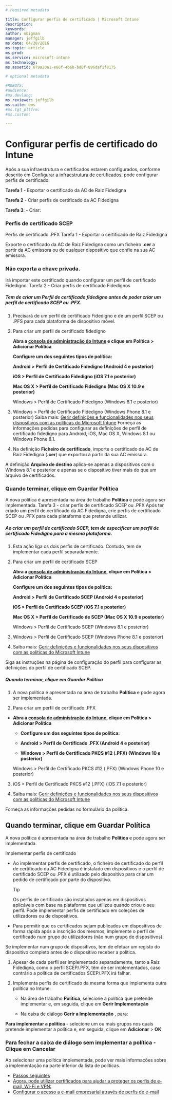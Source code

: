 ```yaml
---
# required metadata

title: Configurar perfis de certificado | Microsoft Intune
description:
keywords:
author: nbigman
manager: jeffgilb
ms.date: 04/28/2016
ms.topic: article
ms.prod:
ms.service: microsoft-intune
ms.technology:
ms.assetid: 679a20a1-e66f-4b6b-bd8f-896daf1f8175

# optional metadata

#ROBOTS:
#audience:
#ms.devlang:
ms.reviewer: jeffgilb
ms.suite: ems
#ms.tgt_pltfrm:
#ms.custom:

---
```


# Configurar perfis de certificado do Intune
Após a sua infraestrutura e certificados estarem configurados, conforme descrito em [Configurar a infraestrutura de certificados](configure-certificate-infrastructure.md), pode configurar perfis de certificado:

**Tarefa 1** - Exportar o certificado da AC de Raiz Fidedigna

**Tarefa 2** - Criar perfis de certificado da AC Fidedigna

**Tarefa 3**: - Criar:

### Perfis de certificado SCEP
Perfis de certificado .PFX Tarefa 1 - Exportar o certificado de Raiz Fidedigna

Exporte o certificado da AC de Raiz Fidedigna como um ficheiro **.cer** a partir da AC emissora ou de qualquer dispositivo que confie na sua AC emissora.

### Não exporta a chave privada.
Irá importar este certificado quando configurar um perfil de certificado Fidedigno. Tarefa 2 - Criar perfis de certificado Fidedignos

##### Tem de criar um **Perfil de certificado fidedigno** antes de poder criar um perfil de certificado SCEP ou .PFX.

1.  Precisará de um perfil de certificado Fidedigno e de um perfil SCEP ou .PFS para cada plataforma de dispositivo móvel.

2.  Para criar um perfil de certificado fidedigno

    **Abra a [consola de administração do Intune](https://manage.microsoft.com) e clique em **Política** &gt; **Adicionar Política****

    **Configure um dos seguintes tipos de política:**

    **Android &gt; Perfil de Certificado Fidedigno (Android 4 e posterior)**

    **iOS &gt; Perfil de Certificado Fidedigno (iOS 7.1 e posterior)**

    **Mac OS X &gt; Perfil de Certificado Fidedigno (Mac OS X 10.9 e posterior)**

    Windows &gt; Perfil de Certificado Fidedigno (Windows 8.1 e posterior)

3.  Windows &gt; Perfil de Certificado Fidedigno (Windows Phone 8.1 e posterior) Saiba mais: [Gerir definições e funcionalidades nos seus dispositivos com as políticas do Microsoft Intune](manage-settings-and-features-on-your-devices-with-microsoft-intune-policies.md) Forneça as informações pedidas para configurar as definições de perfil de certificado fidedigno para Android, iOS, Mac OS X, Windows 8.1 ou Windows Phone 8.1.


4.  Na definição **Ficheiro de certificado**, importe o certificado de AC de Raiz Fidedigna (**.cer**) que exportou a partir da sua AC emissora.

A definição **Arquivo de destino** aplica-se apenas a dispositivos com o Windows 8.1 e posterior e apenas se o dispositivo tiver mais do que um arquivo de certificados.

### Quando terminar, clique em **Guardar Política**
A nova política é apresentada na área de trabalho **Política** e pode agora ser implementada. Tarefa 3 - criar perfis de certificado SCEP ou .PFX Após ter criado um perfil de certificado da AC Fidedigna, crie perfis de certificado SCEP ou .PFX para cada plataforma que pretende utilizar.

##### Ao criar um perfil de certificado SCEP, tem de especificar um perfil de certificado Fidedigno para a mesma plataforma.

1.  Esta ação liga os dois perfis de certificado. Contudo, tem de implementar cada perfil separadamente.

2.  Para criar um perfil de certificado SCEP

    **Abra a [consola de administração do Intune](https://manage.microsoft.com), clique em **Política** &gt; **Adicionar Política****

    **Configure um dos seguintes tipos de política:**

    **Android &gt; Perfil de Certificado SCEP (Android 4 e posterior)**

    **iOS &gt; Perfil de Certificado SCEP (iOS 7.1 e posterior)**

    **Mac OS X &gt; Perfil de Certificado de SCEP (Mac OS X 10.9 e posterior)**

    Windows &gt; Perfil de Certificado SCEP (Windows 8.1 e posterior)

3.  Windows &gt; Perfil de Certificado SCEP (Windows Phone 8.1 e posterior)

4.  Saiba mais: [Gerir definições e funcionalidades nos seus dispositivos com as políticas do Microsoft Intune](manage-settings-and-features-on-your-devices-with-microsoft-intune-policies.md)

Siga as instruções na página de configuração do perfil para configurar as definições do perfil de certificado SCEP.

##### Quando terminar, clique em **Guardar Política**

1.  A nova política é apresentada na área de trabalho **Política** e pode agora ser implementada.

2.  Para criar um perfil de certificado .PFX



-   **Abra a [consola de administração do Intune](https://manage.microsoft.com), clique em **Política** &gt; **Adicionar Política****

    -   **Configure um dos seguintes tipos de política:**

    -   **Android &gt; Perfil de Certificado .PFX (Android 4 e posterior)**

    -    **Windows &gt; Perfil de Certificado PKCS #12 (.PFX) (Windows 10 e posterior)**    

    Windows &gt; Perfil de Certificado PKCS #12 (.PFX) (Windows Phone 10 e posterior)

3.  iOS > Perfil de Certificado PKCS #12 (.PFX) (iOS 7.1 e posterior)

4.  Saiba mais: [Gerir definições e funcionalidades nos seus dispositivos com as políticas do Microsoft Intune](manage-settings-and-features-on-your-devices-with-microsoft-intune-policies.md)

Forneça as informações pedidas no formulário da política.

## Quando terminar, clique em **Guardar Política**
A nova política é apresentada na área de trabalho **Política** e pode agora ser implementada.

Implementar perfis de certificado

-   Ao implementar perfis de certificado, o ficheiro de certificado do perfil de certificado da AC Fidedigna é instalado em dispositivos e o perfil de certificado SCEP ou .PFX é utilizado pelo dispositivo para criar um pedido de certificado por parte do dispositivo.

    > [!TIP]
    > Os perfis de certificado são instalados apenas em dispositivos aplicáveis com base na plataforma que utilizou quando criou o seu perfil. Pode implementar perfis de certificado em coleções de utilizadores ou de dispositivos.

-   Para permitir que os certificados sejam publicados em dispositivos de forma rápida após a inscrição dos mesmos, implemente o perfil de certificado num grupo de utilizadores (não num grupo de dispositivos).

Se implementar num grupo de dispositivos, tem de efetuar um registo do dispositivo completo antes de o dispositivo receber a política.

1.  Apesar de cada perfil ser implementado separadamente, tanto a Raiz Fidedigna, como o perfil SCEP/.PFX, têm de ser implementados, caso contrário a política de certificados SCEP/.PFX irá falhar.

2.  Implementa perfis de certificado da mesma forma que implementa outra política no Intune:

    -   Na área de trabalho **Política**, selecione a política que pretende implementar e, em seguida, clique em **Gerir Implementação**

    -   Na caixa de diálogo **Gerir a Implementação** , para:

**Para implementar a política** - selecione um ou mais grupos nos quais pretende implementar a política e, em seguida, clique em **Adicionar** &gt; **OK**
###  **Para fechar a caixa de diálogo sem implementar a política** - Clique em **Cancelar**

Ao selecionar uma política implementada, pode ver mais informações sobre a implementação na parte inferior da lista de políticas.

-  [Passos seguintes](configure-access-to-corporate-email-using-email-profiles-with-Microsoft-Intune.md)
-  [Agora, pode utilizar certificados para ajudar a proteger os perfis de e-mail, Wi-Fi e VPN:](wi-fi-connections-in-microsoft-intune.md)
-  [Configurar o acesso a e-mail empresarial através de perfis de e-mail](vpn-connections-in-microsoft-intune.md)


<!--HONumber=May16_HO2-->


